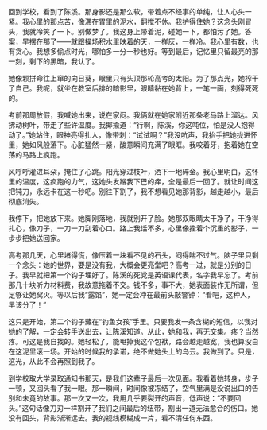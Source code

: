 回到学校，看到了陈溪。那身影还是那么软，带着点不经事的单纯，让人心头一紧。我心里的那点苦，像滞在胃里的泥水，翻搅不休。我护得住她？这念头刚冒头，我就冷笑了一下。别做梦了。我这身上带着泥，碰她一下，都怕污了她。答案，早摆在那了——就跟操场积水里映着的天，一样灰，一样冷。我心里有数，也有贪心。我想多偷点时光，哪怕多一分一秒也好。等到最后，记忆里只留最亮的那一刻，剩下的黑暗，我认了。

她像颗拼命往上窜的向日葵，眼里只有头顶那轮高考的太阳。为了那点光，她榨干了自己。我呢，就坐在教室后排的暗影里，眼睛黏在她背上，一笔一画，刻得死死的。

考前那周放假，我喊她出来，说在家闷。我俩就在她家附近那条老马路上溜达。风拂动树叶，带走了些许温度。我揶揄道：“行啊，陈溪，你这吨位，怕是没人抱得动了。”她站住，眼神亮得扎人，像带刺：“试试啊？”我没吭声，我抬手把她拢进怀里，她如风般落下。心脏猛然一紧，酸意瞬间充满了眼眶。我咬着牙，抱着她在空荡的马路上疯跑。

风呼呼灌进耳朵，掩住了心跳。阳光穿过枝叶，洒下一地碎金。我心里明白，这怀里的温度，这疯跑的力气，这她头发蹭我下巴的痒，全是最后一回了。就让时间这把钝刀，永远卡在这一秒吧。别往下割了，我不想看见她那背影，越走越小，最后彻底消失。

我停下，把她放下来。她脚刚落地，我就别开了脸。她那双眼睛太干净了，干净得扎心，像刀子，一刀一刀刮着心口。路上我话不多，心里像拴着个沉重的影子，一步步把她送回家。

高考那几天，心里堵得慌，像压着一块看不见的石头，闷得喘不过气。脑子里只剩一个念头：她的世界，要是没有我，大概会更亮堂吧？高考一过，就是分别的日子。我早就把第一个钩子埋好了。陈溪的死党是英语课代表，名字我早忘了。考前那几十块听力材料费，我故意拖着不交。钱不多，事不大，她表面装作无所谓，但足够让她窝火。等以后我“露馅”，她一定会冲在最前头敲警钟：“看吧，这种人，早该分了！”

这只是开始，第二个钩子藏在“钓鱼女孩”手里。只要我发一条含糊的短信，以我对她的了解，一定会转手送出去，让陈溪知道。从此，她和我，再无交集。疼？当然疼。可这是我自找的。她轻松了，能甩掉我这个包袱，路会越走越宽，我也算没白在这泥里滚一场。开始的时候我的承诺，绝不做她头上的乌云。我做到了。只是，这光，从此不会再照到我了。

到学校取大学录取通知书那天，是我们这辈子最后一次见面。我看着她转身，步子一顿，又回头看了我一眼。那一瞬间，时间像被冻结了，空气里满是没说出口的告别和未竟的故事。那一次又一次，我用几乎要裂开的声音，低声说：“不要回头。”这句话像刀刃一样割开了我们之间最后的纽带，割出一道无法愈合的伤口。她没有回头，背影渐渐远去。我的视线模糊成一片，看不清任何东西。

